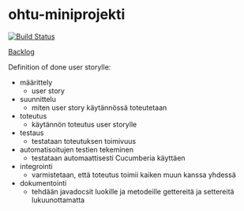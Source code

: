 # ohtu-miniprojekti
[![Build Status](https://travis-ci.org/ohturyhma/ohtu-miniprojekti.svg?branch=master)](https://travis-ci.org/ohturyhma/ohtu-miniprojekti)

[Backlog](https://docs.google.com/spreadsheets/d/1HErjSsQnRIdeJig6_m6VVYU6QJPHm2j8OfY310DhqNg/edit?usp=sharing)

Definition of done user storylle:
* määrittely
  - user story
* suunnittelu
  - miten user story käytännössä toteutetaan
* toteutus
  - käytännön toteutus user storylle
* testaus
  - testataan toteutuksen toimivuus
* automatisoitujen testien tekeminen
  - testataan automaattisesti Cucumberia käyttäen
* integrointi
  - varmistetaan, että toteutus toimii kaiken muun kanssa yhdessä
* dokumentointi
  - tehdään javadocsit luokille ja metodeille gettereitä ja settereitä lukuunottamatta
